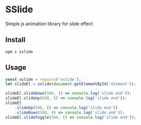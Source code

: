 # SSlide
Simple js animation library for slide effect

## Install

```npm i sslide```

## Usage

```js
const sslide = require('sslide');
let slideEl = sslide(document.getElementById('element'));

slideEl.slideDown(500, () => console.log('slide end'));
slideEl.slideUp(500, () => console.log('slide end'));
slideEl
    .slideUp(500, () => console.log('slide end'))
    .slideDown(500, () => console.log('slide end'));
slideEl.slideToggle(500, () => console.log('slide end'));
```



